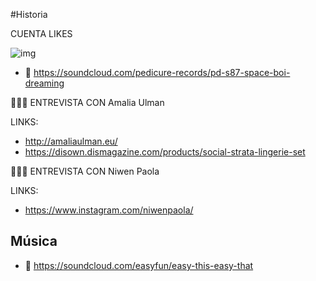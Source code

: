 #Historia

CUENTA LIKES

![img](http://1.bp.blogspot.com/-J1UctUeWRGY/T9k-Mt_QflI/AAAAAAAAEpk/YbbrOYiBjbs/s1600/MJ+2012+Ghosts+1.jpeg)

- 🎼 https://soundcloud.com/pedicure-records/pd-s87-space-boi-dreaming

👩🏿‍💻 ENTREVISTA CON Amalia Ulman

LINKS:
- http://amaliaulman.eu/
- https://disown.dismagazine.com/products/social-strata-lingerie-set


👩🏿‍💻 ENTREVISTA CON Niwen Paola

LINKS:
- https://www.instagram.com/niwenpaola/

## Música

- 🎼 https://soundcloud.com/easyfun/easy-this-easy-that
